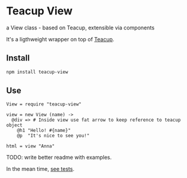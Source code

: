 # Teacup View

a View class - based on Teacup, extensible via components

It's a ligthweight wrapper on top of [Teacup](http://goodeggs.github.io/teacup/).

## Install

``` bash
npm install teacup-view
```

## Use

``` coffee-script
View = require "teacup-view"

view = new View (name) ->
  @div => # Inside view use fat arrow to keep reference to teacup object
    @h1 "Hello! #{name}"
    @p  "It's nice to see you!"

html = view "Anna"
```

TODO: write better readme with examples.

In the mean time, [see tests](./test/view.coffee).
